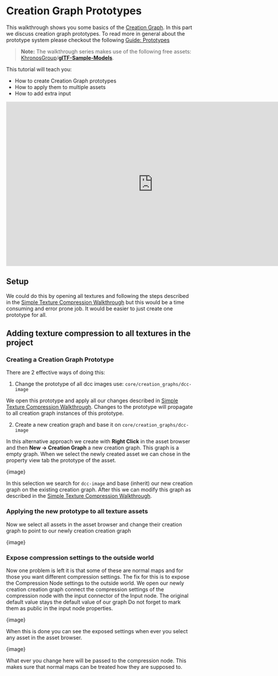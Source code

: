 # Creation Graph Prototypes

This walkthrough shows you some basics of the [Creation Graph]({{base_url}}/creation_graphs/concept.html). In this part we discuss creation graph prototypes. To read more in general about the prototype system please checkout the following [Guide: Prototypes]({{base_url}}editing_workflows/prototype_workflow/index.html)

> **Note:** The walkthrough series makes use of the following free assets: [KhronosGroup](https://github.com/KhronosGroup)/**[glTF-Sample-Models](https://github.com/KhronosGroup/glTF-Sample-Models)**.

This tutorial will teach you:

- How to create Creation Graph prototypes
- How to apply them to multiple assets
- How to add extra input

<iframe frameborder="0" scrolling="no" marginheight="0" marginwidth="0"width="788.54" height="443" type="text/html" src="https://www.youtube.com/embed/y5Pylqxc0UE?autoplay=0&fs=0&iv_load_policy=3&showinfo=0&rel=0&cc_load_policy=0&start=0&end=0&origin=http://ourmachinery.com"></iframe>



## Setup

We could do this by opening all textures and following the steps described in the [Simple Texture Compression Walkthrough]({{base_url}}/tutorials/creation_graph/introduction_walkthrough/texture_compression.html) but this would be a time consuming and error prone job. It would be easier to just create one prototype for all.

## Adding texture compression to all textures in the project

### Creating a Creation Graph Prototype

There are 2 effective ways of doing this:

1. Change the prototype of all dcc images use: `core/creation_graphs/dcc-image`

We open this prototype and apply all our changes described in  [Simple Texture Compression Walkthrough]({{base_url}}/tutorials/creation_graph/introduction_walkthrough/texture_compression.html). Changes to the prototype will propagate to all creation graph instances of this prototype.



2. Create a new creation graph and base it on `core/creation_graphs/dcc-image`

In this alternative approach we create with **Right Click** in the asset browser and then **New -> Creation Graph** a new creation graph. This graph is a empty graph. When we select the newly created asset we can chose in the property view tab the prototype of the asset.

{image}

In this selection we search for `dcc-image` and base (inherit) our new creation graph on the existing creation graph. After this we can modify this graph as described in the [Simple Texture Compression Walkthrough]({{base_url}}/tutorials/creation_graph/introduction_walkthrough/texture_compression.html).

### Applying the new prototype to all texture assets

Now we select all assets in the asset browser and change their creation graph to point to our newly creation creation graph

{image}



### Expose compression settings to the outside world

Now one problem is left it is that some of these are normal maps and for those you want different compression settings. The fix for this is to expose the Compression Node settings to the outside world. We open our newly creation creation graph connect the compression settings of the compression node with the input connector of the Input node. The original default value stays the default value of our graph Do not forget to mark them as public in the input node properties.

{image}

When this is done you can see the exposed settings when ever you select any asset in the asset browser.

{image}

What ever you change here will be passed to the compression node. This makes sure that normal maps can be treated how they are supposed to.
